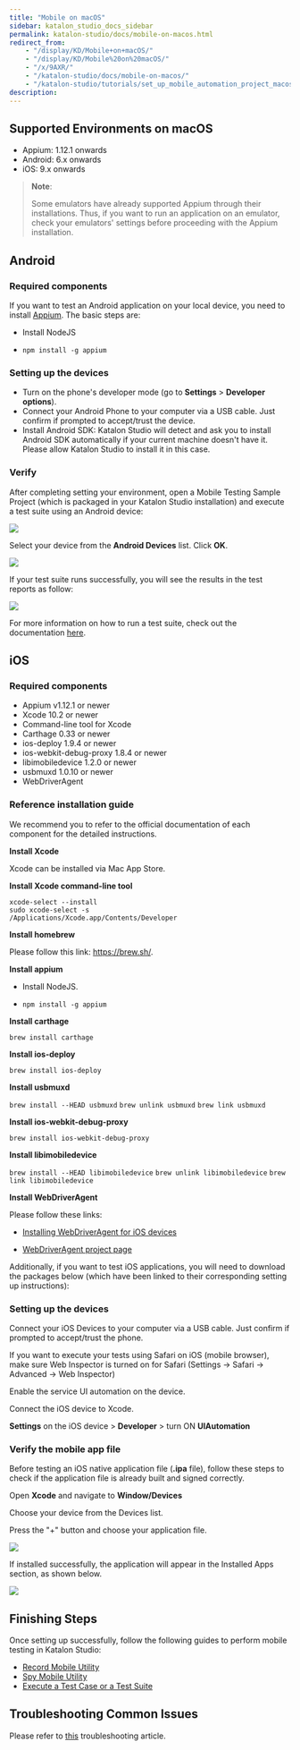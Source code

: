 ```yaml
---
title: "Mobile on macOS" 
sidebar: katalon_studio_docs_sidebar
permalink: katalon-studio/docs/mobile-on-macos.html 
redirect_from:
    - "/display/KD/Mobile+on+macOS/"
    - "/display/KD/Mobile%20on%20macOS/"
    - "/x/9AXR/"
    - "/katalon-studio/docs/mobile-on-macos/"
    - "/katalon-studio/tutorials/set_up_mobile_automation_project_macos.html"
description: 
---
```


## Supported Environments on macOS

* Appium: 1.12.1 onwards
* Android: 6.x onwards
* iOS: 9.x onwards

> **Note**:
>
> Some emulators have already supported Appium through their installations. Thus, if you want to run an application on an emulator, check your emulators' settings before proceeding with the Appium installation.

## Android

### Required components

If you want to test an Android application on your local device, you need to install [Appium](http://appium.io). The basic steps are:

* Install NodeJS

* `npm install -g appium`

### Setting up the devices

*   Turn on the phone's developer mode (go to **Settings** > **Developer options**).
*   Connect your Android Phone to your computer via a USB cable. Just confirm if prompted to accept/trust the device.
*   Install Android SDK: Katalon Studio will detect and ask you to install Android SDK automatically if your current machine doesn't have it. Please allow Katalon Studio to install it in this case.

### Verify

After completing setting your environment, open a Mobile Testing Sample Project (which is packaged in your Katalon Studio installation) and execute a test suite using an Android device: 

![](https://github.com/katalon-studio/docs-images/raw/master/katalon-studio/docs/mobile-on-macos/image2017-6-29-143A483A34.png)  

Select your device from the **Android Devices** list. Click **OK**. 

![](https://github.com/katalon-studio/docs-images/raw/master/katalon-studio/docs/mobile-on-macos/image2018-1-26-183A393A1.png)

If your test suite runs successfully, you will see the results in the test reports as follow:

![](https://github.com/katalon-studio/docs-images/raw/master/katalon-studio/docs/mobile-on-macos/image2018-6-15-173A473A28.png)

For more information on how to run a test suite, check out the documentation [here](/pages/viewpage.action?pageId=786668).

## iOS

### Required components

* Appium v1.12.1 or newer
* Xcode 10.2 or newer
* Command-line tool for Xcode
* Carthage 0.33 or newer
* ios-deploy 1.9.4 or newer
* ios-webkit-debug-proxy 1.8.4 or newer
* libimobiledevice 1.2.0 or newer
* usbmuxd 1.0.10 or newer
* WebDriverAgent

### Reference installation guide

We recommend you to refer to the official documentation of each component for the detailed instructions.

**Install Xcode**

Xcode can be installed via Mac App Store.

**Install Xcode command-line tool**

`xcode-select --install`\
`sudo xcode-select -s`\
`/Applications/Xcode.app/Contents/Developer`

**Install homebrew**

Please follow this link: https://brew.sh/.

**Install appium**

* Install NodeJS.

* `npm install -g appium`

**Install carthage**

`brew install carthage`

**Install ios-deploy**

`brew install ios-deploy`

**Install usbmuxd**

`brew install --HEAD usbmuxd`
`brew unlink usbmuxd`
`brew link usbmuxd`

**Install ios-webkit-debug-proxy**

`brew install ios-webkit-debug-proxy`

**Install libimobiledevice**

`brew install --HEAD libimobiledevice`
`brew unlink libimobiledevice`
`brew link libimobiledevice`

**Install WebDriverAgent**

Please follow these links:

* [Installing WebDriverAgent for iOS devices](/display/KD/Installing+WebDriverAgent+for+iOS+devices)

* [WebDriverAgent project page](https://github.com/facebook/WebDriverAgent)

Additionally, if you want to test iOS applications, you will need to download the packages below (which have been linked to their corresponding setting up instructions):

### Setting up the devices

Connect your iOS Devices to your computer via a USB cable. Just confirm if prompted to accept/trust the phone.

If you want to execute your tests using Safari on iOS (mobile browser), make sure Web Inspector is turned on for Safari (Settings → Safari → Advanced → Web Inspector)

Enable the service UI automation on the device.

Connect the iOS device to Xcode.

**Settings** on the iOS device > **Developer** > turn ON **UIAutomation**

### Verify the mobile app file

Before testing an iOS native application file (**.ipa** file), follow these steps to check if the application file is already built and signed correctly.

Open **Xcode** and navigate to **Window/Devices**

Choose your device from the Devices list.

Press the "+" button and choose your application file.

![](https://github.com/katalon-studio/docs-images/raw/master/katalon-studio/docs/mobile-on-macos/image2016-8-8-143A313A5.png)

If installed successfully, the application will appear in the Installed Apps section, as shown below.  

![](https://github.com/katalon-studio/docs-images/raw/master/katalon-studio/docs/mobile-on-macos/image2016-8-8-143A313A14.png)

## Finishing Steps

Once setting up successfully, follow the following guides to perform mobile testing in Katalon Studio:

*   [Record Mobile Utility](/display/KD/Record+Mobile+Utility)
*   [Spy Mobile Utility](/display/KD/Spy+Mobile+Utility)
*   [Execute a Test Case or a Test Suite](/display/KD/Execute+a+Test+Case+or+a+Test+Suite)

## Troubleshooting Common Issues

Please refer to [this](/display/KD/Troubleshooting+automated+mobile+testing) troubleshooting article.
